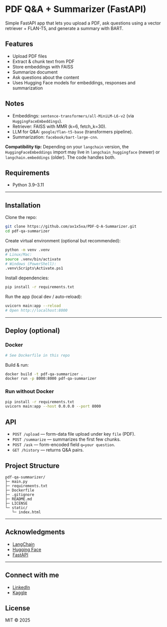 # PDF Q&A + Summarizer (FastAPI)

Simple FastAPI app that lets you upload a PDF, ask questions using a vector retriever + FLAN-T5, and generate a summary with BART.

## Features

- Upload PDF files
- Extract & chunk text from PDF
- Store embeddings with FAISS
- Summarize document
- Ask questions about the content
- Uses Hugging Face models for embeddings, responses and summarization


## Notes

- Embeddings: `sentence-transformers/all-MiniLM-L6-v2` (via `HuggingFaceEmbeddings`).
- Retriever: FAISS with MMR (k=6, fetch_k=30).
- LLM for Q&A: `google/flan-t5-base` (transformers pipeline).
- Summarization: `facebook/bart-large-cnn`.

**Compatibility tip:** Depending on your `langchain` version, the `HuggingFaceEmbeddings` import may live in `langchain_huggingface` (newer) or `langchain.embeddings` (older). The code handles both.

## Requirements
- Python 3.9–3.11

---

## Installation
Clone the repo:
```bash
git clone https://github.com/ax1x5xa/PDF-Q-A-Summarizer.git
cd pdf-qa-summarizer
```

Create virtual environment (optional but recommended):
```bash
python -m venv .venv
# Linux/Mac:
source .venv/bin/activate
# Windows (PowerShell):
.venv\Scripts\Activate.ps1
```

Install dependencies:
```bash
pip install -r requirements.txt
```

Run the app (local dev / auto-reload):
```bash
uvicorn main:app --reload
# Open http://localhost:8000
```

---

## Deploy (optional)

### Docker
```Dockerfile
# See Dockerfile in this repo
```
Build & run:
```bash
docker build -t pdf-qa-summarizer .
docker run -p 8000:8000 pdf-qa-summarizer
```

### Run without Docker
```bash
pip install -r requirements.txt
uvicorn main:app --host 0.0.0.0 --port 8000
```

## API
- `POST /upload`  — form-data file upload under key `file` (PDF).
- `POST /summarize` — summarizes the first few chunks.
- `POST /ask` — form-encoded field `q=your question`.
- `GET /history` — returns Q&A pairs.

## Project Structure
```
pdf-qa-summarizer/
├─ main.py
├─ requirements.txt
├─ Dockerfile
├─ .gitignore
├─ README.md
├─ LICENSE
└─ static/
   └─ index.html
```

---

## Acknowledgments
- [LangChain](https://www.langchain.com/)
- [Hugging Face](https://huggingface.co/)
- [FastAPI](https://fastapi.tiangolo.com/)

---

## Connect with me
- [LinkedIn](https://www.linkedin.com/in/x1x5x/)
- [Kaggle](https://www.kaggle.com/abdullahhussein1504)

## License
MIT © 2025